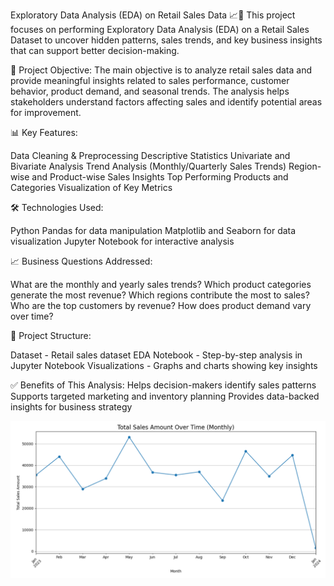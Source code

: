 Exploratory Data Analysis (EDA) on Retail Sales Data 📈🛒
This project focuses on performing Exploratory Data Analysis (EDA) on a Retail Sales Dataset to uncover hidden patterns, sales trends, and key business insights that can support better decision-making.

📌 Project Objective:
The main objective is to analyze retail sales data and provide meaningful insights related to sales performance, customer behavior, product demand, and seasonal trends. The analysis helps stakeholders understand factors affecting sales and identify potential areas for improvement.

📊 Key Features:

Data Cleaning & Preprocessing
Descriptive Statistics
Univariate and Bivariate Analysis
Trend Analysis (Monthly/Quarterly Sales Trends)
Region-wise and Product-wise Sales Insights
Top Performing Products and Categories
Visualization of Key Metrics

🛠️ Technologies Used:

Python
Pandas for data manipulation
Matplotlib and Seaborn for data visualization
Jupyter Notebook for interactive analysis

📈 Business Questions Addressed:

What are the monthly and yearly sales trends?
Which product categories generate the most revenue?
Which regions contribute the most to sales?
Who are the top customers by revenue?
How does product demand vary over time?

📂 Project Structure:

Dataset - Retail sales dataset
EDA Notebook - Step-by-step analysis in Jupyter Notebook
Visualizations - Graphs and charts showing key insights

✅ Benefits of This Analysis:
Helps decision-makers identify sales patterns
Supports targeted marketing and inventory planning
Provides data-backed insights for business strategy

![Visualization](https://github.com/parshvia050703/Exploratory-Data-Analysis-EDA-on-Retail-Sales-Data/blob/main/Screenshot%202025-07-02%20203415.png)
